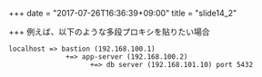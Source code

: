 +++
date = "2017-07-26T16:36:39+09:00"
title = "slide14_2"

+++
例えば、以下のような多段プロキシを貼りたい場合

```
localhost => bastion (192.168.100.1)
              +=> app-server (192.168.100.2)
                    +=> db server (192.168.101.10) port 5432
```
